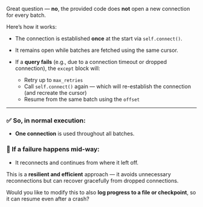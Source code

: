 Great question — **no**, the provided code does **not** open a new connection for every batch.

Here’s how it works:

* The connection is established **once** at the start via `self.connect()`.
* It remains open while batches are fetched using the same cursor.
* If a **query fails** (e.g., due to a connection timeout or dropped connection), the `except` block will:

  * Retry up to `max_retries`
  * Call `self.connect()` again — which will re-establish the connection (and recreate the cursor)
  * Resume from the same batch using the `offset`

---

### ✅ So, in normal execution:

* **One connection** is used throughout all batches.

### 🔁 If a failure happens mid-way:

* It reconnects and continues from where it left off.

This is a **resilient and efficient** approach — it avoids unnecessary reconnections but can recover gracefully from dropped connections.

Would you like to modify this to also **log progress to a file or checkpoint**, so it can resume even after a crash?
